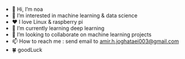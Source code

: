 - 👋 Hi, I’m noa
- 👀 I’m interested in machine learning & data science
- ♥️ I love Linux & raspberry pi
- 🌱 I’m currently learning deep learning
- 💞️ I’m looking to collaborate on machine learning projects
- 📫 How to reach me : send email to amir.h.joghataei003@gmail.com
- 🍀 goodLuck
